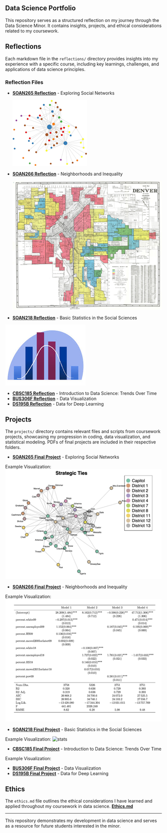 ## Data Science Portfolio

This repository serves as a structured reflection on my journey through the Data Science Minor. It contains insights, projects, and ethical considerations related to my coursework.

## Reflections
Each markdown file in the `reflections/` directory provides insights into my experience with a specific course, including key learnings, challenges, and applications of data science principles.

### Reflection Files
- **[SOAN265 Reflection](reflections/SOAN265.md)** - Exploring Social Networks

  ![Exploring Social Networks](images/network.png)
  
- **[SOAN266 Reflection](reflections/SOAN266.md)** - Neighborhoods and Inequality

  ![neighborhoods](images/neighborhoods.webp)

- **[SOAN218 Reflection](reflections/SOAN218.md)** - Basic Statistics in the Social Sciences

![stats](images/Stats.jpg)
  
- **[CBSC185 Reflection](reflections/CBSC185.md)** - Introduction to Data Science: Trends Over Time
- **[BUS306F Reflection](reflections/BUS306F.md)** - Data Visualization
- **[DS195B Reflection](reflections/DS195B.md)** - Data for Deep Learning


## Projects
The `projects/` directory contains relevant files and scripts from coursework projects, showcasing my progression in coding, data visualization, and statistical modeling. PDFs of final projects are included in their respective folders.
- **[SOAN265 Final Project](projects/SOAN265.pdf)** - Exploring Social Networks

Example Visualization: 
   ![Exploring Social Networks](images/SOAN265image.png)
   
- **[SOAN266 Final Project](projects/SOAN266.pdf)** - Neighborhoods and Inequality
  
Example Visualization: 
   ![neighborhoods](images/SOAN266image.png)
   
- **[SOAN218 Final Project](projects/SOAN218.pdf)** - Basic Statistics in the Social Sciences

Example Visualization: 
  ![stats](images/SOAN218.png)
  
- **[CBSC185 Final Project](projects/CBSC185.docx)** - Introduction to Data Science: Trends Over Time

Example Visualization: 

- **[BUS306F Final Project](projects/BUS306F.md)** - Data Visualization
- **[DS195B Final Project](projects/DS195B.md)** - Data for Deep Learning


## Ethics
The `ethics.md` file outlines the ethical considerations I have learned and applied throughout my coursework in data science.
**[Ethics.md](ethics/ethics.md)**

---

This repository demonstrates my development in data science and serves as a resource for future students interested in the minor.

